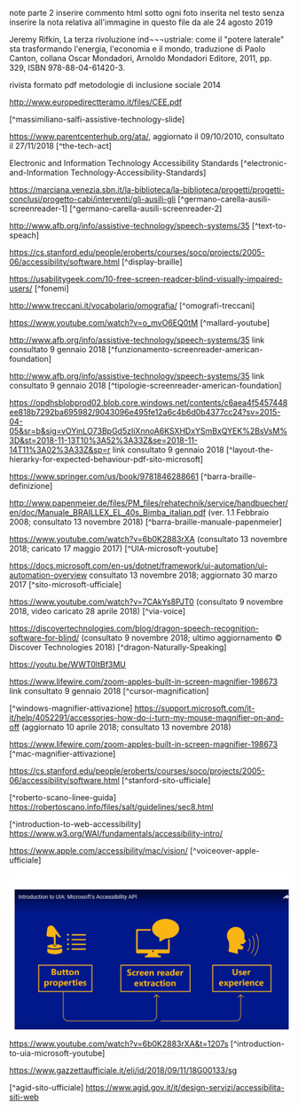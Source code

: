 note parte 2
inserire commento html sotto ogni foto inserita nel testo senza inserire la nota relativa all'immagine in questo file da ale 24 agosto 2019

Jeremy Rifkin, La terza rivoluzione ind¬¬¬ustriale: come il "potere laterale" sta trasformando l'energia, l'economia e il mondo, traduzione di Paolo Canton, collana Oscar Mondadori, Arnoldo Mondadori Editore, 2011, pp. 329, ISBN 978-88-04-61420-3.
[^jeremy-rifkin-p329]: p 329

[^digital-devide-definizione]: digital devide definizione: *http://www.treccani.it/enciclopedia/digital-divide_%28Enciclopedia-della-Scienza-e-della-Tecnica%29/* link consultato 9 gennaio 2018

rivista formato pdf metodologie di inclusione sociale 2014
[^accessibilita-usabilita-rivista]: rivista formato pdf metodologie di inclusione sociale 2014

http://www.europedirectteramo.it/files/CEE.pdf
[^direttiva-europea-pdf]: direttiva europea

[^massimiliano-salfi-assistive-technology-slide]

https://www.parentcenterhub.org/ata/, aggiornato il 09/10/2010, consultato il 27/11/2018
[^the-tech-act]

Electronic and Information Technology Accessibility Standards 
[^electronic-and-Information Technology-Accessibility-Standards]

https://marciana.venezia.sbn.it/la-biblioteca/la-biblioteca/progetti/progetti-conclusi/progetto-cabi/interventi/gli-ausili-gli
[^germano-carella-ausili-screenreader-1]
[^germano-carella-ausili-screenreader-2]

http://www.afb.org/info/assistive-technology/speech-systems/35
[^text-to-speach]

https://cs.stanford.edu/people/eroberts/courses/soco/projects/2005-06/accessibility/software.html
[^display-braille]

 https://usabilitygeek.com/10-free-screen-readcer-blind-visually-impaired-users/
[^fonemi]

 http://www.treccani.it/vocabolario/omografia/
[^omografi-treccani]

[^schema-sintesi-vocale]: tratto da wikipedia

https://www.youtube.com/watch?v=o_mvO6EQ0tM
[^mallard-youtube]

http://www.afb.org/info/assistive-technology/speech-systems/35 link consultato 9 gennaio 2018
[^funzionamento-screenreader-american-foundation]

http://www.afb.org/info/assistive-technology/speech-systems/35 link consultato 9 gennaio 2018
[^tipologie-screenreader-american-foundation]

https://opdhsblobprod02.blob.core.windows.net/contents/c6aea4f5457448ee818b7292ba695982/9043096e495fe12a6c4b6d0b4377cc24?sv=2015-04-05&sr=b&sig=vOYinLO73BpGd5zIiXnnoA6KSXHDxYSmBxQYEK%2BsVsM%3D&st=2018-11-13T10%3A52%3A33Z&se=2018-11-14T11%3A02%3A33Z&sp=r link consultato 9 gennaio 2018
[^layout-the-hierarky-for-expected-behaviour-pdf-sito-microsoft]

[^immagine-barra-braille]: tratto da collezione privata

https://www.springer.com/us/book/9781846288661
[^barra-braille-definizione]

http://www.papenmeier.de/files/PM_files/rehatechnik/service/handbuecher/en/doc/Manuale_BRAILLEX_EL_40s_Bimba_italian.pdf
(ver. 1.1 Febbraio 2008; consultato 13 novembre 2018)
[^barra-braille-manuale-papenmeier]

https://www.youtube.com/watch?v=6b0K2883rXA
(consultato 13 novembre 2018; caricato 17 maggio 2017) 
[^UIA-microsoft-youtube]

https://docs.microsoft.com/en-us/dotnet/framework/ui-automation/ui-automation-overview consultato 13 novembre 2018; aggiornato 30 marzo 2017
[^sito-microsoft-ufficiale]

https://www.youtube.com/watch?v=7CAkYs8PJT0 (consultato 9 novembre 2018, video caricato 28 aprile 2018)
[^via-voice]

https://discovertechnologies.com/blog/dragon-speech-recognition-software-for-blind/ (consultato 9 novembre 2018; ultimo aggiornamento © Discover Technologies 2018)
[^dragon-Naturally-Speaking]

https://youtu.be/WWT0ltBf3MU
[^machine-learning-oogle-io2018]: Conferenza Google I/O 2018 youtube

https://www.lifewire.com/zoom-apples-built-in-screen-magnifier-198673 link consultato 9 gennaio 2018
[^cursor-magnification]

[^windows-magnifier-attivazione]
https://support.microsoft.com/it-it/help/4052291/accessories-how-do-i-turn-my-mouse-magnifier-on-and-off  (aggiornato 10 aprile 2018; consultato 13 novembre 2018)

https://www.lifewire.com/zoom-apples-built-in-screen-magnifier-198673 
[^mac-magnifier-attivazione]

https://cs.stanford.edu/people/eroberts/courses/soco/projects/2005-06/accessibility/software.html
[^stanford-sito-ufficiale]

[^roberto-scano-linee-guida]
https://robertoscano.info/files/salt/guidelines/sec8.html

[^introduction-to-web-accessibility]
https://www.w3.org/WAI/fundamentals/accessibility-intro/

https://www.apple.com/accessibility/mac/vision/
[^voiceover-apple-ufficiale]

![](.\images\generic\schema-api-uia-microsoft.png)
[^schema-uia-microsoft-youtube]: link youtube

https://www.youtube.com/watch?v=6b0K2883rXA&t=1207s
[^introduction-to-uia-microsoft-youtube]

https://www.gazzettaufficiale.it/eli/id/2018/09/11/18G00133/sg
[^aggiornamento-legge-stanca-2018]: decreto legislativo 10 agosto 2018, n. 106 pubblicato in Gazzetta Ufficiale n. 221

[^agid-sito-ufficiale]
https://www.agid.gov.it/it/design-servizi/accessibilita-siti-web

[^massimiliano-salfi-AT]: M. SALFI, La tecnologia a supporto della disabilità, presentazione in formato pdf per il corso di Informatica medica, Università degli Studi di Catania, Dipartimento di matematica e informatica